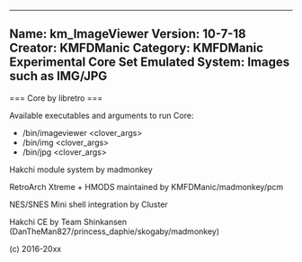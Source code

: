 -----------------------
Name: km_ImageViewer
Version: 10-7-18
Creator: KMFDManic
Category: KMFDManic Experimental Core Set
Emulated System: Images such as IMG/JPG
-----------------------
=== Core by libretro ===

Available executables and arguments to run Core:
- /bin/imageviewer <rom> <clover_args>
- /bin/img <rom> <clover_args>
- /bin/jpg <rom> <clover_args>

Hakchi module system by madmonkey

RetroArch Xtreme + HMODS maintained by KMFDManic/madmonkey/pcm

NES/SNES Mini shell integration by Cluster

Hakchi CE by Team Shinkansen (DanTheMan827/princess_daphie/skogaby/madmonkey)

(c) 2016-20xx
